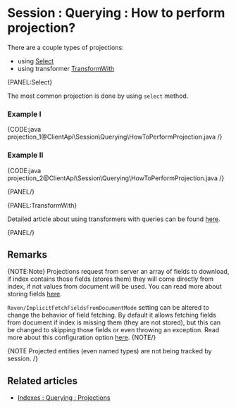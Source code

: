 # Session : Querying : How to perform projection?

There are a couple types of projections:

- using [Select](../../../client-api/session/querying/how-to-perform-projection#select)
- using transformer [TransformWith](../../../client-api/session/querying/how-to-use-transformers-in-queries)

{PANEL:Select}

The most common projection is done by using `select` method.

### Example I

{CODE:java projection_1@ClientApi\Session\Querying\HowToPerformProjection.java /}

### Example II

{CODE:java projection_2@ClientApi\Session\Querying\HowToPerformProjection.java /}

{PANEL/}

{PANEL:TransformWith}

Detailed article about using transformers with queries can be found [here](../../../client-api/session/querying/how-to-use-transformers-in-queries).

{PANEL/}

## Remarks

{NOTE:Note}
Projections request from server an array of fields to download, if index contains those fields (stores them) they will come directly from index, if not values from document will be used. You can read more about storing fields [here](../../../indexes/storing-data-in-index).

`Raven/ImplicitFetchFieldsFromDocumentMode` setting can be altered to change the behavior of field fetching. By default it allows fetching fields from document if index is missing them (they are not stored), but this can be changed to skipping those fields or even throwing an exception. Read more about this configuration option [here](../../../server/configuration/configuration-options#index-settings).
{NOTE/}


{NOTE Projected entities (even named types) are not being tracked by session. /}

## Related articles

- [Indexes : Querying : Projections](../../../indexes/querying/projections)